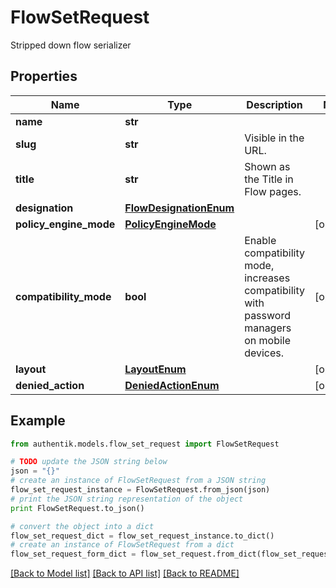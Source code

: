 # FlowSetRequest

Stripped down flow serializer

## Properties
Name | Type | Description | Notes
------------ | ------------- | ------------- | -------------
**name** | **str** |  | 
**slug** | **str** | Visible in the URL. | 
**title** | **str** | Shown as the Title in Flow pages. | 
**designation** | [**FlowDesignationEnum**](FlowDesignationEnum.md) |  | 
**policy_engine_mode** | [**PolicyEngineMode**](PolicyEngineMode.md) |  | [optional] 
**compatibility_mode** | **bool** | Enable compatibility mode, increases compatibility with password managers on mobile devices. | [optional] 
**layout** | [**LayoutEnum**](LayoutEnum.md) |  | [optional] 
**denied_action** | [**DeniedActionEnum**](DeniedActionEnum.md) |  | [optional] 

## Example

```python
from authentik.models.flow_set_request import FlowSetRequest

# TODO update the JSON string below
json = "{}"
# create an instance of FlowSetRequest from a JSON string
flow_set_request_instance = FlowSetRequest.from_json(json)
# print the JSON string representation of the object
print FlowSetRequest.to_json()

# convert the object into a dict
flow_set_request_dict = flow_set_request_instance.to_dict()
# create an instance of FlowSetRequest from a dict
flow_set_request_form_dict = flow_set_request.from_dict(flow_set_request_dict)
```
[[Back to Model list]](../README.md#documentation-for-models) [[Back to API list]](../README.md#documentation-for-api-endpoints) [[Back to README]](../README.md)


